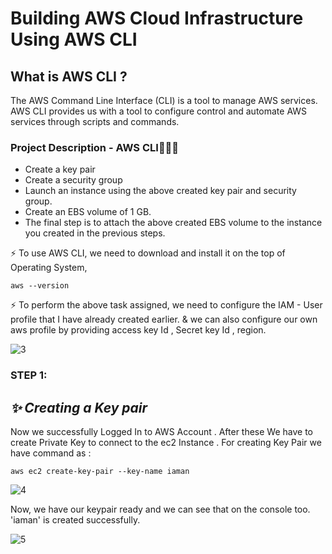 # Building AWS Cloud Infrastructure Using AWS CLI
## What is AWS CLI ?
The AWS Command Line Interface (CLI) is a tool to manage AWS services. AWS CLI provides us with a tool to configure control and automate AWS services through scripts and commands.
### Project Description - AWS CLI👨🏻‍💻
* Create a key pair  
* Create a security group  
* Launch an instance using the above created key pair and security group.
* Create an EBS volume of 1 GB. 
* The final step is to attach the above created EBS volume to the instance you created in the previous steps.

⚡ To use AWS CLI, we need to download and install it on the top of Operating System,
```
aws --version
```

⚡ To perform the above task assigned, we need to configure the IAM - User profile that I have already created earlier. & we can also configure our own aws profile by providing access key Id , Secret key Id , region.

![3](https://user-images.githubusercontent.com/49730521/96339322-a77a5480-10b1-11eb-89db-d0bc0a8443ae.png)

### STEP 1:
##            _✨ Creating a Key pair_
 Now we successfully Logged In to AWS Account . After these We have to create Private Key to connect to the ec2 Instance . For creating Key Pair we have command as :
 
 ```
 aws ec2 create-key-pair --key-name iaman
 ```
 
 ![4](https://user-images.githubusercontent.com/49730521/96339422-36876c80-10b2-11eb-9a60-542736cb0a56.png)
 
 Now, we have our keypair ready and we can see that on the console too. 'iaman' is created successfully.
 
 
![5](https://user-images.githubusercontent.com/49730521/96339452-65054780-10b2-11eb-9dcc-8a194a606a48.png)

